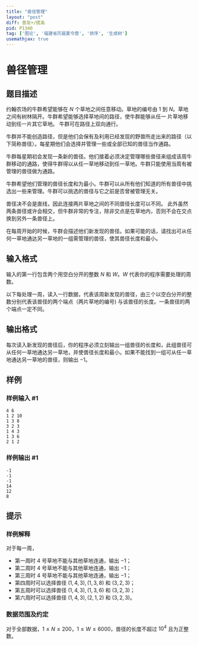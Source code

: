 ```yaml
---
title: "兽径管理"
layout: "post"
diff: 普及+/提高
pid: P1340
tag: ['图论', '福建省历届夏令营', '排序', '生成树']
usemathjax: true
---
```


# 兽径管理
## 题目描述

约翰农场的牛群希望能够在 $N$ 个草地之间任意移动。草地的编号由 $1$ 到 $N$。草地之间有树林隔开。牛群希望能够选择草地间的路径，使牛群能够从任一 片草地移动到任一片其它草地。 牛群可在路径上双向通行。

牛群并不能创造路径，但是他们会保有及利用已经发现的野兽所走出来的路径（以下简称兽径）。每星期他们会选择并管理一些或全部已知的兽径当作通路。

牛群每星期初会发现一条新的兽径。他们接着必须决定管理哪些兽径来组成该周牛群移动的通路，使得牛群得以从任一草地移动到任一草地。牛群只能使用当周有被管理的兽径做为通路。

牛群希望他们管理的兽径长度和为最小。牛群可以从所有他们知道的所有兽径中挑选出一些来管理。牛群可以挑选的兽径与它之前是否曾被管理无关。

兽径决不会是直线，因此连接两片草地之间的不同兽径长度可以不同。 此外虽然两条兽径或许会相交，但牛群非常的专注，除非交点是在草地内，否则不会在交点换到另外一条兽径上。

在每周开始的时候，牛群会描述他们新发现的兽径。如果可能的话，请找出可从任何一草地通达另一草地的一组需管理的兽径，使其兽径长度和最小。

## 输入格式

输入的第一行包含两个用空白分开的整数 $N$ 和 $W$。$W$ 代表你的程序需要处理的周数。

以下每处理一周，读入一行数据，代表该周新发现的兽径，由三个以空白分开的整数分别代表该兽径的两个端点（两片草地的编号) 与该兽径的长度。一条兽径的两个端点一定不同。

## 输出格式

每次读入新发现的兽径后，你的程序必须立刻输出一组兽径的长度和，此组兽径可从任何一草地通达另一草地，并使兽径长度和最小。如果不能找到一组可从任一草地通达另一草地的兽径，则输出 $-1$。

## 样例

### 样例输入 #1
```
4 6	 	 
1 2 10	 	 
1 3 8	 	 
3 2 3	 	 
1 4 3	 	 
1 3 6	 	 
2 1 2	 	 

```
### 样例输出 #1
```
-1
-1
-1
14
12
8
```
## 提示

### 样例解释

对于每一周，

- 第一周时 $4$ 号草地不能与其他草地连通，输出 $-1$；
- 第二周时 $4$ 号草地不能与其他草地连通，输出 $-1$；
- 第三周时 $4$ 号草地不能与其他草地连通，输出 $-1$；
- 第四周时可以选择兽径 $(1,4,3),(1,3,8)$ 和 $(3,2,3)$；
- 第五周时可以选择兽径 $(1,4,3),(1,3,6)$ 和 $(3,2,3)$；
- 第六周时可以选择兽径 $(1,4,3),(2,1,2)$ 和 $(3,2,3)$。


### 数据范围及约定

对于全部数据，$1\le N\le 200$，$1 \le W \le 6000$，兽径的长度不超过 $10^4$ 且为正整数。
